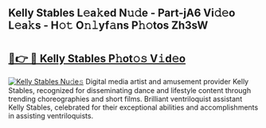 ## Kelly Stables L𝚎a𝚔ed N𝚞𝚍e - Part-jA6 Vi𝚍𝚎o L𝚎a𝚔s - H𝚘𝚝 O𝚗𝚕yf𝚊ns P𝚑𝚘tos Zh3sW

# <h2><a href="http://kf1dfu.oniu.top/?m=Kelly+Stables">🔗👉 🔴 Kelly Stables P𝚑ot𝚘𝚜 V𝚒d𝚎o</a></h2>

[![Kelly Stables Nu𝚍e𝚜](https://i.imgur.com/0qMVB7G.gif)](http://kf1dfu.oniu.top/?m=Kelly+Stables)
Digital media artist and amusement provider Kelly Stables, recognized for disseminating dance and lifestyle content through trending choreographies and short films. Brilliant ventriloquist assistant Kelly Stables, celebrated for their exceptional abilities and accomplishments in assisting ventriloquists.  
